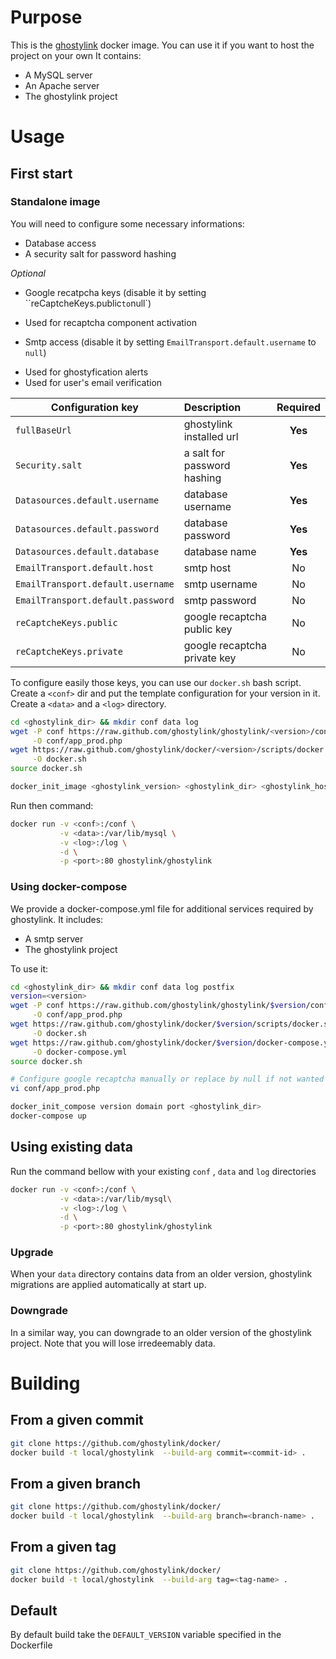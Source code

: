 # Purpose
This is the [ghostylink](https://github.com/ghostylink/ghostylink) docker image.
You can use it if you want to host the project on your own
It contains:
* A MySQL server
* An Apache server
* The ghostylink project

# Usage
## First start
### Standalone image
You will need to configure some necessary informations:

* Database access
* A security salt for password hashing

*Optional*

* Google recatpcha keys (disable it by setting ``reCaptcheKeys.public` to `null`)
 - Used for recaptcha component activation
* Smtp access (disable it by setting `EmailTransport.default.username` to `null`)
 - Used for ghostyfication alerts
 - Used for user's email verification


| Configuration key       | Description           | Required  |
| ------------- |:-------------|:-----:|
|`fullBaseUrl`      | ghostylink installed url | **Yes** |
|`Security.salt` | a salt for password hashing      |    **Yes** |
|`Datasources.default.username` | database username      |    **Yes** |
|`Datasources.default.password` | database password      |    **Yes** |
|`Datasources.default.database` | database name      |    **Yes** |
|`EmailTransport.default.host`     | smtp host      |   No |
|`EmailTransport.default.username`      | smtp username      |   No |
|`EmailTransport.default.password` | smtp password      |    No |
|`reCaptcheKeys.public`      | google recaptcha public key      |   No |
|`reCaptcheKeys.private`      | google recaptcha private key      |   No |


To configure easily those keys, you can use our `docker.sh` bash script.
Create a `<conf>` dir and put the template configuration for your version
in it. Create a `<data>` and a `<log>` directory.
```bash
cd <ghostylink_dir> && mkdir conf data log
wget -P conf https://raw.github.com/ghostylink/ghostylink/<version>/config/prod/app_prod_template.php \
     -O conf/app_prod.php
wget https://raw.github.com/ghostylink/docker/<version>/scripts/docker.sh\
     -O docker.sh
source docker.sh

docker_init_image <ghostylink_version> <ghostylink_dir> <ghostylink_host>
```

Run then command:
```bash
docker run -v <conf>:/conf \
           -v <data>:/var/lib/mysql \
           -v <log>:/log \
           -d \
           -p <port>:80 ghostylink/ghostylink
```
### Using docker-compose
We provide a docker-compose.yml file for additional services required by 
ghostylink.
It includes:
* A smtp server
* The ghostylink project

To use it:
```bash
cd <ghostylink_dir> && mkdir conf data log postfix
version=<version>
wget -P conf https://raw.github.com/ghostylink/ghostylink/$version/config/prod/app_prod_template.php \
     -O conf/app_prod.php
wget https://raw.github.com/ghostylink/docker/$version/scripts/docker.sh\
     -O docker.sh
wget https://raw.github.com/ghostylink/docker/$version/docker-compose.yml\
     -O docker-compose.yml
source docker.sh

# Configure google recaptcha manually or replace by null if not wanted
vi conf/app_prod.php

docker_init_compose version domain port <ghostylink_dir>
docker-compose up
```

## Using existing data
Run the command bellow with your existing `conf` , `data` and `log` directories

```bash
docker run -v <conf>:/conf \
           -v <data>:/var/lib/mysql\
           -v <log>:/log \
           -d \
           -p <port>:80 ghostylink/ghostylink
```

### Upgrade
When your `data` directory contains data from an older version, ghostylink migrations
are applied automatically at start up.

### Downgrade
In a similar way, you can downgrade to an older version of the ghostylink project.
Note that you will lose irredeemably data.

# Building

## From a given commit
```bash
git clone https://github.com/ghostylink/docker/
docker build -t local/ghostylink  --build-arg commit=<commit-id> .
```

## From a given branch
```bash
git clone https://github.com/ghostylink/docker/
docker build -t local/ghostylink  --build-arg branch=<branch-name> .
```

## From a given tag
```bash
git clone https://github.com/ghostylink/docker/
docker build -t local/ghostylink  --build-arg tag=<tag-name> .
```

## Default
By default build take the `DEFAULT_VERSION` variable specified in the Dockerfile
